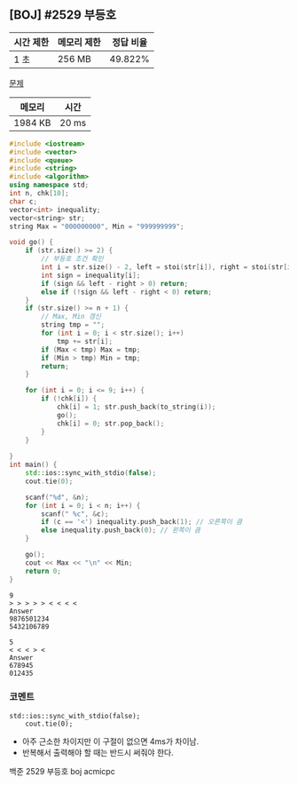 ## [BOJ] #2529 부등호

| 시간 제한 | 메모리 제한 | 정답 비율 |
| --------- | ----------- | --------- |
| 1 초      | 256 MB      | 49.822%   |

[문제](https://www.acmicpc.net/problem/2529)



| 메모리  | 시간  |
| ------- | ----- |
| 1984 KB | 20 ms |

```c++
#include <iostream>
#include <vector>
#include <queue>
#include <string>
#include <algorithm>
using namespace std;
int n, chk[10];
char c;
vector<int> inequality;
vector<string> str;
string Max = "000000000", Min = "999999999";

void go() {
	if (str.size() >= 2) {
		// 부등호 조건 확인
		int i = str.size() - 2, left = stoi(str[i]), right = stoi(str[i + 1]);
		int sign = inequality[i];
		if (sign && left - right > 0) return;
		else if (!sign && left - right < 0) return;
	}
	if (str.size() >= n + 1) {
		// Max, Min 갱신
		string tmp = "";
		for (int i = 0; i < str.size(); i++)
			tmp += str[i];
		if (Max < tmp) Max = tmp;
		if (Min > tmp) Min = tmp;
		return;
	}

	for (int i = 0; i <= 9; i++) {
		if (!chk[i]) {
			chk[i] = 1; str.push_back(to_string(i));
			go();
			chk[i] = 0; str.pop_back();
		}
	}
	
}
int main() {
	std::ios::sync_with_stdio(false);
	cout.tie(0);

	scanf("%d", &n);
	for (int i = 0; i < n; i++) {
		scanf(" %c", &c);
		if (c == '<') inequality.push_back(1); // 오른쪽이 큼
		else inequality.push_back(0); // 왼쪽이 큼
	}

	go();
	cout << Max << "\n" << Min;
	return 0;
}
```



```
9
> > > > > < < < <
Answer
9876501234
5432106789

5
< < < > <
Answer
678945
012435
```



### 코멘트

```
std::ios::sync_with_stdio(false);
	cout.tie(0);
```

- 아주 근소한 차이지만 이 구절이 없으면 4ms가 차이남.
- 반복해서 출력해야 할 때는 반드시 써줘야 한다.



백준 2529 부등호 boj acmicpc

